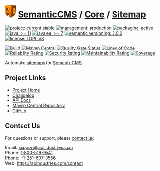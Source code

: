 # [<img src="ao-logo.png" alt="AO Logo" width="35" height="40">](https://github.com/ao-apps) [SemanticCMS](https://github.com/ao-apps/semanticcms) / [Core](https://github.com/ao-apps/semanticcms-core) / [Sitemap](https://github.com/ao-apps/semanticcms-core-sitemap)

[![project: current stable](https://semanticcms.com/ao-badges/project-current-stable.svg)](https://aoindustries.com/life-cycle#project-current-stable)
[![management: production](https://semanticcms.com/ao-badges/management-production.svg)](https://aoindustries.com/life-cycle#management-production)
[![packaging: active](https://semanticcms.com/ao-badges/packaging-active.svg)](https://aoindustries.com/life-cycle#packaging-active)  
[![java: &gt;= 11](https://semanticcms.com/ao-badges/java-11.svg)](https://docs.oracle.com/en/java/javase/11/)
[![java ee: &gt;= 7](https://semanticcms.com/ao-badges/javaee-7.svg)](https://docs.oracle.com/javaee/7/)
[![semantic versioning: 2.0.0](https://semanticcms.com/ao-badges/semver-2.0.0.svg)](http://semver.org/spec/v2.0.0.html)
[![license: LGPL v3](https://semanticcms.com/ao-badges/license-lgpl-3.0.svg)](https://www.gnu.org/licenses/lgpl-3.0)

[![Build](https://github.com/ao-apps/semanticcms-core-sitemap/workflows/Build/badge.svg?branch=1.x)](https://github.com/ao-apps/semanticcms-core-sitemap/actions?query=workflow%3ABuild)
[![Maven Central](https://maven-badges.herokuapp.com/maven-central/com.semanticcms/semanticcms-core-sitemap/badge.svg)](https://maven-badges.herokuapp.com/maven-central/com.semanticcms/semanticcms-core-sitemap)
[![Quality Gate Status](https://sonarcloud.io/api/project_badges/measure?branch=1.x&project=com.semanticcms%3Asemanticcms-core-sitemap&metric=alert_status)](https://sonarcloud.io/dashboard?branch=1.x&id=com.semanticcms%3Asemanticcms-core-sitemap)
[![Lines of Code](https://sonarcloud.io/api/project_badges/measure?branch=1.x&project=com.semanticcms%3Asemanticcms-core-sitemap&metric=ncloc)](https://sonarcloud.io/component_measures?branch=1.x&id=com.semanticcms%3Asemanticcms-core-sitemap&metric=ncloc)  
[![Reliability Rating](https://sonarcloud.io/api/project_badges/measure?branch=1.x&project=com.semanticcms%3Asemanticcms-core-sitemap&metric=reliability_rating)](https://sonarcloud.io/component_measures?branch=1.x&id=com.semanticcms%3Asemanticcms-core-sitemap&metric=Reliability)
[![Security Rating](https://sonarcloud.io/api/project_badges/measure?branch=1.x&project=com.semanticcms%3Asemanticcms-core-sitemap&metric=security_rating)](https://sonarcloud.io/component_measures?branch=1.x&id=com.semanticcms%3Asemanticcms-core-sitemap&metric=Security)
[![Maintainability Rating](https://sonarcloud.io/api/project_badges/measure?branch=1.x&project=com.semanticcms%3Asemanticcms-core-sitemap&metric=sqale_rating)](https://sonarcloud.io/component_measures?branch=1.x&id=com.semanticcms%3Asemanticcms-core-sitemap&metric=Maintainability)
[![Coverage](https://sonarcloud.io/api/project_badges/measure?branch=1.x&project=com.semanticcms%3Asemanticcms-core-sitemap&metric=coverage)](https://sonarcloud.io/component_measures?branch=1.x&id=com.semanticcms%3Asemanticcms-core-sitemap&metric=Coverage)

Automatic [sitemaps](https://www.sitemaps.org/) for [SemanticCMS](https://github.com/ao-apps/semanticcms).

## Project Links
* [Project Home](https://semanticcms.com/core/sitemap/)
* [Changelog](https://semanticcms.com/core/sitemap/changelog)
* [API Docs](https://semanticcms.com/core/sitemap/apidocs/)
* [Maven Central Repository](https://central.sonatype.com/artifact/com.semanticcms/semanticcms-core-sitemap)
* [GitHub](https://github.com/ao-apps/semanticcms-core-sitemap)

## Contact Us
For questions or support, please [contact us](https://aoindustries.com/contact):

Email: [support@aoindustries.com](mailto:support@aoindustries.com)  
Phone: [1-800-519-9541](tel:1-800-519-9541)  
Phone: [+1-251-607-9556](tel:+1-251-607-9556)  
Web: https://aoindustries.com/contact
